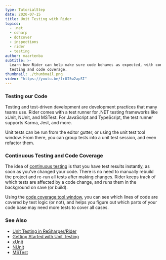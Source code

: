 ```yaml
---
type: TutorialStep
date: 2020-07-15
title: Unit Testing with Rider
topics:
  - .net
  - csharp
  - dotcover
  - inspections
  - rider
  - testing
author: maartenba
subtitle: >-
  Learn how Rider can help make sure code behaves as expected, with continuous
  testing and code coverage.
thumbnail: ./thumbnail.png
video: "https://youtu.be/lr0I5w2apSI"
---
```


### Testing our Code

Testing and test-driven development are development practices that many teams use. Rider comes with a test runner for .NET testing frameworks like xUnit, NUnit, and MSTest. For JavaScript and TypeScript, the test runner supports Karma, Jest,
and more.

Unit tests can be run from the editor gutter, or using the unit test tool window. From there, you can group tests into a unit test session, and even refactor them.

### Continuous Testing and Code Coverage

The idea of [continuous testing](https://www.jetbrains.com/help/rider/Work_with_Continuous_Testing.html) is that you have test results instantly, as soon as you've changed your code. There is no need to manually rebuild the project and re-run all tests after making changes. Rider keeps track of which tests are affected by a code change, and runs them in the background on save (or build).

Using the [code coverage tool window](https://www.jetbrains.com/help/rider/Unit_Tests_Coverage_window.html), you can see which lines of code are covered by test logic (or not), and helps you figure out which parts of your code base may need more tests to cover all cases.

### See Also

- [Unit Testing in ReSharper/Rider](https://www.jetbrains.com/help/rider/Unit_Testing__Index.html)
- [Getting Started with Unit Testing](https://www.jetbrains.com/help/rider/Getting_Started_with_Unit_Testing.html)
- [xUnit](https://xunit.net/)
- [NUnit](https://nunit.org/)
- [MSTest](<https://docs.microsoft.com/en-us/previous-versions/ms243147(v=vs.90)?redirectedfrom=MSDN>)
